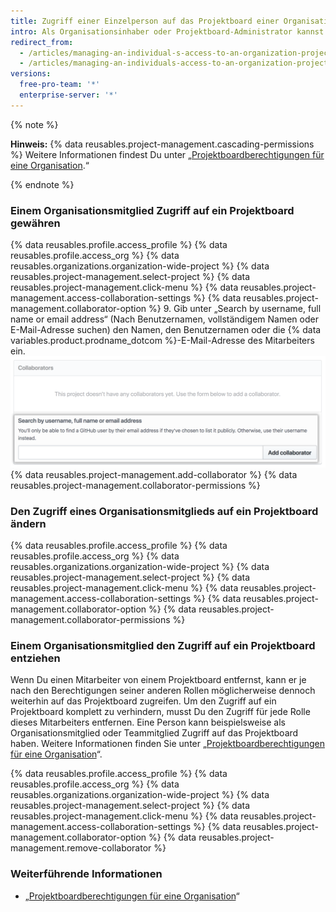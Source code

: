 ```yaml
---
title: Zugriff einer Einzelperson auf das Projektboard einer Organisation verwalten
intro: Als Organisationsinhaber oder Projektboard-Administrator kannst Du den Zugriff einzelner Mitglieder auf ein Projektboard Deiner Organisation verwalten.
redirect_from:
  - /articles/managing-an-individual-s-access-to-an-organization-project-board
  - /articles/managing-an-individuals-access-to-an-organization-project-board
versions:
  free-pro-team: '*'
  enterprise-server: '*'
---
```


{% note %}

**Hinweis:** {% data reusables.project-management.cascading-permissions %} Weitere Informationen findest Du unter „[Projektboardberechtigungen für eine Organisation](/articles/project-board-permissions-for-an-organization).“

{% endnote %}

### Einem Organisationsmitglied Zugriff auf ein Projektboard gewähren

{% data reusables.profile.access_profile %}
{% data reusables.profile.access_org %}
{% data reusables.organizations.organization-wide-project %}
{% data reusables.project-management.select-project %}
{% data reusables.project-management.click-menu %}
{% data reusables.project-management.access-collaboration-settings %}
{% data reusables.project-management.collaborator-option %}
9. Gib unter „Search by username, full name or email address“ (Nach Benutzernamen, vollständigem Namen oder E-Mail-Adresse suchen) den Namen, den Benutzernamen oder die {% data variables.product.prodname_dotcom %}-E-Mail-Adresse des Mitarbeiters ein. ![Der Bereich „Collaborators“ (Mitarbeiter) mit Octocat-Benutzernamen im Suchfeld](/assets/images/help/projects/org-project-collaborators-find-name.png)
{% data reusables.project-management.add-collaborator %}
{% data reusables.project-management.collaborator-permissions %}

### Den Zugriff eines Organisationsmitglieds auf ein Projektboard ändern

{% data reusables.profile.access_profile %}
{% data reusables.profile.access_org %}
{% data reusables.organizations.organization-wide-project %}
{% data reusables.project-management.select-project %}
{% data reusables.project-management.click-menu %}
{% data reusables.project-management.access-collaboration-settings %}
{% data reusables.project-management.collaborator-option %}
{% data reusables.project-management.collaborator-permissions %}

### Einem Organisationsmitglied den Zugriff auf ein Projektboard entziehen

Wenn Du einen Mitarbeiter von einem Projektboard entfernst, kann er je nach den Berechtigungen seiner anderen Rollen möglicherweise dennoch weiterhin auf das Projektboard zugreifen. Um den Zugriff auf ein Projektboard komplett zu verhindern, musst Du den Zugriff für jede Rolle dieses Mitarbeiters entfernen. Eine Person kann beispielsweise als Organisationsmitglied oder Teammitglied Zugriff auf das Projektboard haben. Weitere Informationen finden Sie unter „[Projektboardberechtigungen für eine Organisation](/articles/project-board-permissions-for-an-organization)“.

{% data reusables.profile.access_profile %}
{% data reusables.profile.access_org %}
{% data reusables.organizations.organization-wide-project %}
{% data reusables.project-management.select-project %}
{% data reusables.project-management.click-menu %}
{% data reusables.project-management.access-collaboration-settings %}
{% data reusables.project-management.collaborator-option %}
{% data reusables.project-management.remove-collaborator %}

### Weiterführende Informationen

- „[Projektboardberechtigungen für eine Organisation](/articles/project-board-permissions-for-an-organization)“
